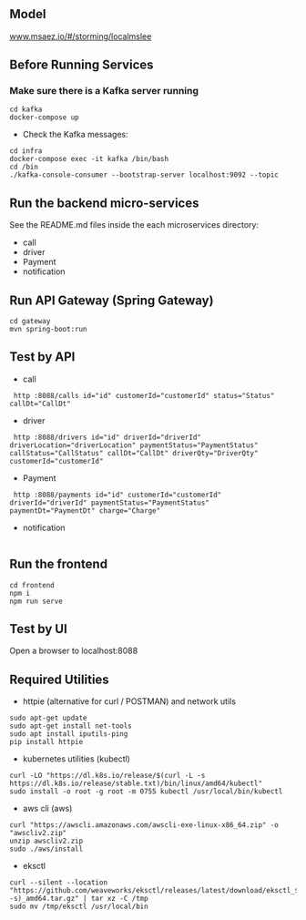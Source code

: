# 

## Model
www.msaez.io/#/storming/localmslee

## Before Running Services
### Make sure there is a Kafka server running
```
cd kafka
docker-compose up
```
- Check the Kafka messages:
```
cd infra
docker-compose exec -it kafka /bin/bash
cd /bin
./kafka-console-consumer --bootstrap-server localhost:9092 --topic
```

## Run the backend micro-services
See the README.md files inside the each microservices directory:

- call
- driver
- Payment
- notification


## Run API Gateway (Spring Gateway)
```
cd gateway
mvn spring-boot:run
```

## Test by API
- call
```
 http :8088/calls id="id" customerId="customerId" status="Status" callDt="CallDt" 
```
- driver
```
 http :8088/drivers id="id" driverId="driverId" driverLocation="driverLocation" paymentStatus="PaymentStatus" callStatus="CallStatus" callDt="CallDt" driverQty="DriverQty" customerId="customerId" 
```
- Payment
```
 http :8088/payments id="id" customerId="customerId" driverId="driverId" paymentStatus="PaymentStatus" paymentDt="PaymentDt" charge="Charge" 
```
- notification
```
```


## Run the frontend
```
cd frontend
npm i
npm run serve
```

## Test by UI
Open a browser to localhost:8088

## Required Utilities

- httpie (alternative for curl / POSTMAN) and network utils
```
sudo apt-get update
sudo apt-get install net-tools
sudo apt install iputils-ping
pip install httpie
```

- kubernetes utilities (kubectl)
```
curl -LO "https://dl.k8s.io/release/$(curl -L -s https://dl.k8s.io/release/stable.txt)/bin/linux/amd64/kubectl"
sudo install -o root -g root -m 0755 kubectl /usr/local/bin/kubectl
```

- aws cli (aws)
```
curl "https://awscli.amazonaws.com/awscli-exe-linux-x86_64.zip" -o "awscliv2.zip"
unzip awscliv2.zip
sudo ./aws/install
```

- eksctl 
```
curl --silent --location "https://github.com/weaveworks/eksctl/releases/latest/download/eksctl_$(uname -s)_amd64.tar.gz" | tar xz -C /tmp
sudo mv /tmp/eksctl /usr/local/bin
```

